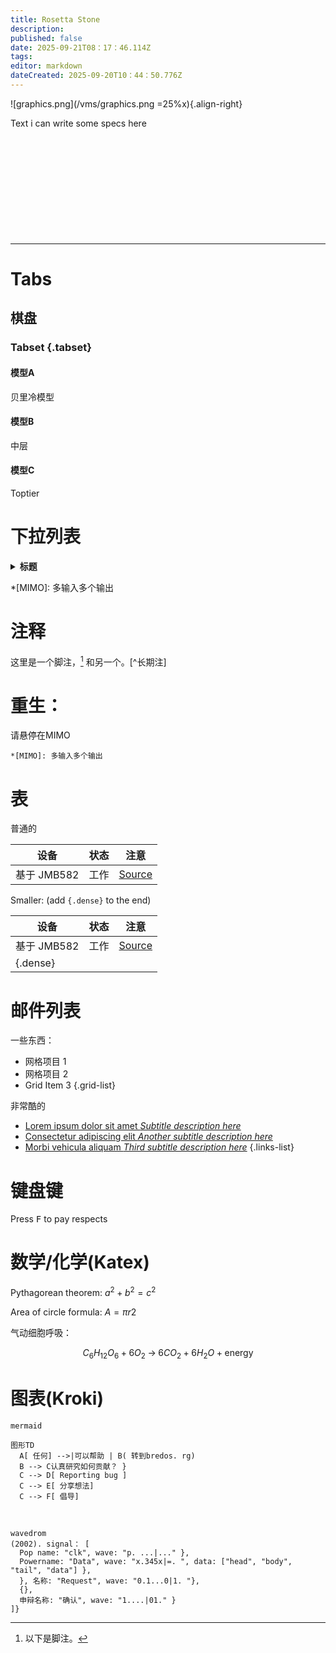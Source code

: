 ```yaml
---
title: Rosetta Stone
description:
published: false
date: 2025-09-21T08：17：46.114Z
tags:
editor: markdown
dateCreated: 2025-09-20T10：44：50.776Z
---
```


![graphics.png](/vms/graphics.png =25%x){.align-right}

Text i can write some specs here <br> <br> <br> <br> <br> <br> <br> <br> <br> <br> <br>

---

# Tabs

## 棋盘

### Tabset {.tabset}

#### 模型A

贝里冷模型

#### 模型B

中层

#### 模型C

Toptier

# 下拉列表

<details><summary><b>标题</b></summary>

文本

- 子项
- 得分

</details>

\*[MIMO]: 多输入多个输出

# 注释

这里是一个脚注，[^1] 和另一个。\[^长期注]

# 重生：

请悬停在MIMO

```
*[MIMO]: 多输入多个输出
```

# 表

普通的

| 设备        | 状态 | 注意                                                        |
| --------- | -- | --------------------------------------------------------- |
| 基于 JMB582 | 工作 | [Source](https://github.com/System64fumo/linux/issues/14) |

Smaller: (add `{.dense}` to the end)

| 设备                       | 状态 | 注意                                                        |
| ------------------------ | -- | --------------------------------------------------------- |
| 基于 JMB582                | 工作 | [Source](https://github.com/System64fumo/linux/issues/14) |
| {.dense} |    |                                                           |

# 邮件列表

一些东西：

- 网格项目 1
- 网格项目 2
- Grid Item 3
  {.grid-list}

非常酷的

- [Lorem ipsum dolor sit amet _Subtitle description here_](https://www.google.com)
- [Consectetur adipiscing elit _Another subtitle description here_](https://www.google.com)
- [Morbi vehicula aliquam _Third subtitle description here_](https://www.google.com)
  {.links-list}

# 键盘键

Press <kbd>F</kbd> to pay respects

# 数学/化学(Katex)

Pythagorean theorem:
$a^2 + b^2 = c^2$

Area of circle formula:
$A=πr2$

气动细胞呼吸：

$$
C_6H_{12}O_6 + 6 O_2 \;\rightarrow\; 6 CO_2 + 6 H_2O + \text{energy}
$$

# 图表(Kroki)

```kroki
mermaid

图形TD
  A[ 任何] -->|可以帮助 | B( 转到bredos. rg)
  B --> C认真研究如何贡献？ }
  C --> D[ Reporting bug ]
  C --> E[ 分享想法]
  C --> F[ 倡导]
```

<br>

```kroki
wavedrom
(2002). signal： [
  Pop name: "clk", wave: "p. ...|..." },
  Powername: "Data", wave: "x.345x|=. ", data: ["head", "body", "tail", "data"] },
  }, 名称: "Request", wave: "0.1...0|1. "},
  {},
  申辩名称: "确认", wave: "1....|01." }
]}
```

[^1]: 以下是脚注。

[^longnote]: 这里包含多个方块。

    后面的段落缩排，显示它们
    属于上一个脚注。